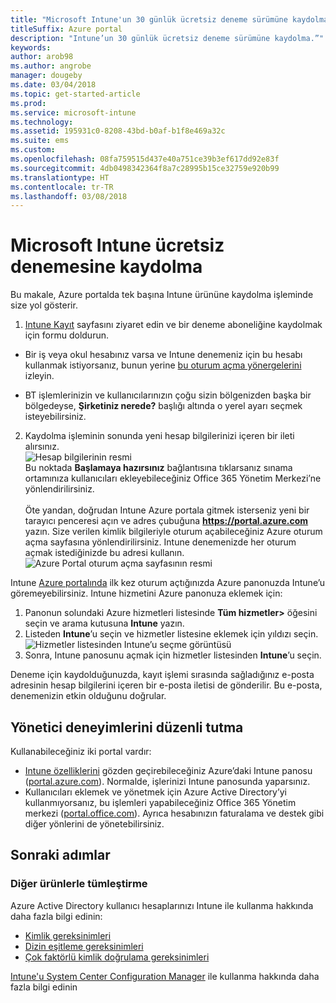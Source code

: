```yaml
---
title: "Microsoft Intune'un 30 günlük ücretsiz deneme sürümüne kaydolma"
titleSuffix: Azure portal
description: "Intune’un 30 günlük ücretsiz deneme sürümüne kaydolma.”"
keywords: 
author: arob98
ms.author: angrobe
manager: dougeby
ms.date: 03/04/2018
ms.topic: get-started-article
ms.prod: 
ms.service: microsoft-intune
ms.technology: 
ms.assetid: 195931c0-8208-43bd-b0af-b1f8e469a32c
ms.suite: ems
ms.custom: 
ms.openlocfilehash: 08fa759515d437e40a751ce39b3ef617dd92e83f
ms.sourcegitcommit: 4db0498342364f8a7c28995b15ce32759e920b99
ms.translationtype: HT
ms.contentlocale: tr-TR
ms.lasthandoff: 03/08/2018
---
```

# <a name="sign-up-for-a-microsoft-intune-free-trial"></a>Microsoft Intune ücretsiz denemesine kaydolma


Bu makale, Azure portalda tek başına Intune ürününe kaydolma işleminde size yol gösterir.

1. [Intune Kayıt](https://portal.office.com/Signup/Signup.aspx?OfferId=40BE278A-DFD1-470a-9EF7-9F2596EA7FF9&dl=INTUNE_A&ali=1#0%20) sayfasını ziyaret edin ve bir deneme aboneliğine kaydolmak için formu doldurun.
* Bir iş veya okul hesabınız varsa ve Intune denemeniz için bu hesabı kullanmak istiyorsanız, bunun yerine [bu oturum açma yönergelerini](/intune/account-sign-up) izleyin.

* BT işlemlerinizin ve kullanıcılarınızın çoğu sizin bölgenizden başka bir bölgedeyse, **Şirketiniz nerede?** başlığı altında o yerel ayarı seçmek isteyebilirsiniz.

2. Kaydolma işleminin sonunda yeni hesap bilgilerinizi içeren bir ileti alırsınız. <br/> ![Hesap bilgilerinin resmi](./media/2-end-of-sign-up-process.png) <br/>Bu noktada **Başlamaya hazırsınız** bağlantısına tıklarsanız sınama ortamınıza kullanıcıları ekleyebileceğiniz Office 365 Yönetim Merkezi’ne yönlendirilirsiniz. <br/><br/>Öte yandan, doğrudan Intune Azure portala gitmek isterseniz yeni bir tarayıcı penceresi açın ve adres çubuğuna **https://portal.azure.com** yazın. Size verilen kimlik bilgileriyle oturum açabileceğiniz Azure oturum açma sayfasına yönlendirilirsiniz. Intune denemenizde her oturum açmak istediğinizde bu adresi kullanın. <br/> ![Azure Portal oturum açma sayfasının resmi](./media/azure-portal-signin.png)

Intune [Azure portalında](https://portal.azure.com) ilk kez oturum açtığınızda Azure panonuzda Intune’u göremeyebilirsiniz. Intune hizmetini Azure panonuza eklemek için:
1. Panonun solundaki Azure hizmetleri listesinde **Tüm hizmetler>** öğesini seçin ve arama kutusuna **Intune** yazın.
2. Listeden **Intune**’u seçin ve hizmetler listesine eklemek için yıldızı seçin.<br/> ![Hizmetler listesinden Intune’u seçme görüntüsü](./media/azure-add-intune1.png)
3. Sonra, Intune panosunu açmak için hizmetler listesinden **Intune**’u seçin.

Deneme için kaydolduğunuzda, kayıt işlemi sırasında sağladığınız e-posta adresinin hesap bilgilerini içeren bir e-posta iletisi de gönderilir. Bu e-posta, denemenizin etkin olduğunu doğrular.

## <a name="keeping-the-admin-experiences-straight"></a>Yönetici deneyimlerini düzenli tutma

Kullanabileceğiniz iki portal vardır:
- [Intune özelliklerini](what-is-intune.md) gözden geçirebileceğiniz Azure’daki Intune panosu ([portal.azure.com](https://portal.azure.com)). Normalde, işlerinizi Intune panosunda yaparsınız.
- Kullanıcıları eklemek ve yönetmek için Azure Active Directory’yi kullanmıyorsanız, bu işlemleri yapabileceğiniz Office 365 Yönetim merkezi ([portal.office.com](https://portal.office.com)). Ayrıca hesabınızın faturalama ve destek gibi diğer yönlerini de yönetebilirsiniz.

## <a name="next-steps"></a>Sonraki adımlar

### <a name="integration-with-other-products"></a>Diğer ürünlerle tümleştirme
Azure Active Directory kullanıcı hesaplarınızı Intune ile kullanma hakkında daha fazla bilgi edinin:
- [Kimlik gereksinimleri](https://docs.microsoft.com/active-directory/active-directory-hybrid-identity-design-considerations-overview#design-considerations-overview)
- [Dizin eşitleme gereksinimleri](https://docs.microsoft.com/active-directory/active-directory-hybrid-identity-design-considerations-directory-sync-requirements)
- [Çok faktörlü kimlik doğrulama gereksinimleri](https://docs.microsoft.com/active-directory/active-directory-hybrid-identity-design-considerations-multifactor-auth-requirements)

[Intune'u System Center Configuration Manager](https://docs.microsoft.com/sccm/mdm/understand/hybrid-mobile-device-management) ile kullanma hakkında daha fazla bilgi edinin
